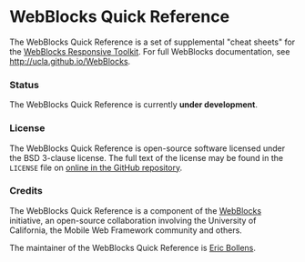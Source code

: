 # WebBlocks Quick Reference

The WebBlocks Quick Reference is a set of supplemental "cheat sheets" for the [WebBlocks Responsive Toolkit](https://github.com/ucla/WebBlocks). For full WebBlocks documentation, see http://ucla.github.io/WebBlocks.

### Status

The WebBlocks Quick Reference is currently **under development**.

### License

The WebBlocks Quick Reference is open-source software licensed under the BSD 3-clause license. The full text of the license may be found in the `LICENSE` file on [online in the GitHub repository](https://github.com/ucla/WebBlocks-cheat-sheet/blob/master/LICENSE).

### Credits

The WebBlocks Quick Reference is a component of the [WebBlocks](https://github.com/ucla/WebBlocks) initiative, an open-source collaboration involving the University of California, the Mobile Web Framework community and others.

The maintainer of the WebBlocks Quick Reference is [Eric Bollens](https://github.com/ebollens).